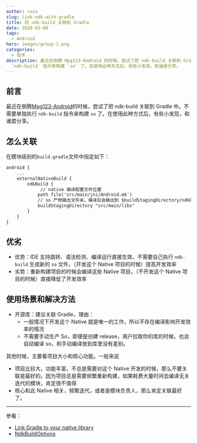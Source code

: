 ```yaml
---
author: rosu
slug: link-ndk-with-gradle
title: 将 ndk-build 关联到 Gradle
date: 2020-03-08
tags:
  - Android
hero: images/group-1.png
categories:
  - 技术
description: 最近在倒腾 Mpg123-Android 的时候，尝试了把 ndk-build 关联到 Gradle 中。不需要单独执行
  `ndk-build` 指令来构建 `so` 了。在使用此种方式后，有些小发现，和诸君分享。
---
```

## 前言

最近在倒腾[Mpg123-Android](https://github.com/rosuH/MPG123-Android)的时候，尝试了把 ndk-build 关联到 Gradle 中。不需要单独执行 `ndk-build` 指令来构建 `so` 了。在使用此种方式后，有些小发现，和诸君分享。

## 怎么关联

在模块级别的`build.gradle`文件中指定如下：

```xml
android {
    ...
    externalNativeBuild {
        ndkBuild {
             // native 编译配置文件位置
            path file('src/main/jni/Android.mk')
            // so 产物输出文件夹，编译后会输出到 $buildStagingDirectory/ndkBuild/.. 下面
            buildStagingDirectory "src/main/libs"
        }
    }
}
```

## 优劣

- 优势：IDE 支持跳转、语法检测、编译运行直接生效，不需要自己执行 `ndk-build` 生成新的 `so` 文件。（开发这个 Native 项目的时候）提高开发效率
- 劣势：重新构建项目的时候会编译这些 Native 项目，（不开发这个 Native 项目的时候）直接降低了开发效率

## 使用场景和解决方法

- 开源库：建议关联 Gradle，理由：
  - 一般情况下开发这个 Native 就是唯一的工作，所以不存在编译影响开发效率的情况
  - 不需要手动生产 So，即便是创建 release，用户拉取你的库的时候，也会自动编译 so，和手动编译放到库里没有差别。

其他时候，主要看项目大小和核心功能。一般来说

- 项目比较大，功能丰富，不总是需要对这个 Native 开发的时候，那么不要关联是最好的。因为项目总是需要频繁重新构建，如果耗费大量时间去编译无关迭代的模块，肯定很不值得
- 核心和此 Native 相关，频繁迭代，或者是模块负责人，那么肯定关联最好了。

- - -

参看：

- [Link Gradle to your native library](https://developer.android.com/studio/projects/gradle-external-native-builds#configure-gradle)
- [NdkBuildOptions](http://google.github.io/android-gradle-dsl/current/com.android.build.gradle.internal.dsl.NdkBuildOptions.html)